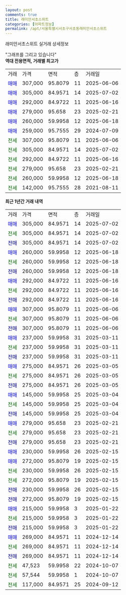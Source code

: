 ```yaml
---
layout: post
comments: true
title: 래미안서초스위트
categories: [아파트정보]
permalink: /apt/서울특별시서초구서초동래미안서초스위트
---
```


래미안서초스위트 실거래 상세정보

<script type="text/javascript">
  google.charts.load('current', {'packages':['line', 'corechart']});
  google.charts.setOnLoadCallback(drawChart);

  function drawChart() {
    var data = new google.visualization.DataTable();
    data.addColumn('date', '거래일');
    data.addColumn('number', "매매");
    data.addColumn('number', "전세");
    data.addColumn('number', "전매");

    data.addRows([[new Date(Date.parse("2025-07-02")), 305000, null, null], [new Date(Date.parse("2025-07-02")), null, 305000, null], [new Date(Date.parse("2025-07-02")), null, null, 305000], [new Date(Date.parse("2025-06-18")), 260000, null, null], [new Date(Date.parse("2025-06-18")), null, 260000, null], [new Date(Date.parse("2025-06-18")), null, null, 260000], [new Date(Date.parse("2025-06-16")), 292000, null, null], [new Date(Date.parse("2025-06-16")), null, 292000, null], [new Date(Date.parse("2025-06-16")), null, null, 292000], [new Date(Date.parse("2025-06-06")), 307000, null, null], [new Date(Date.parse("2025-06-06")), null, 307000, null], [new Date(Date.parse("2025-06-06")), null, null, 307000], [new Date(Date.parse("2025-03-11")), 237000, null, null], [new Date(Date.parse("2025-03-11")), null, 237000, null], [new Date(Date.parse("2025-03-11")), null, null, 237000], [new Date(Date.parse("2025-03-05")), 275000, null, null], [new Date(Date.parse("2025-03-05")), null, 275000, null], [new Date(Date.parse("2025-03-05")), null, null, 275000], [new Date(Date.parse("2025-03-04")), 145000, null, null], [new Date(Date.parse("2025-03-04")), null, 145000, null], [new Date(Date.parse("2025-03-04")), null, null, 145000], [new Date(Date.parse("2025-02-21")), 279000, null, null], [new Date(Date.parse("2025-02-21")), null, 279000, null], [new Date(Date.parse("2025-02-21")), null, null, 279000], [new Date(Date.parse("2025-02-15")), 230000, null, null], [new Date(Date.parse("2025-02-15")), 272000, null, null], [new Date(Date.parse("2025-02-15")), null, 230000, null], [new Date(Date.parse("2025-02-15")), null, 272000, null], [new Date(Date.parse("2025-02-15")), null, null, 230000], [new Date(Date.parse("2025-02-15")), null, null, 272000], [new Date(Date.parse("2025-01-22")), 215000, null, null], [new Date(Date.parse("2025-01-22")), null, 215000, null], [new Date(Date.parse("2025-01-22")), null, null, 215000], [new Date(Date.parse("2024-12-14")), 269000, null, null], [new Date(Date.parse("2024-12-14")), null, 269000, null], [new Date(Date.parse("2024-12-14")), null, null, 269000], [new Date(Date.parse("2024-10-07")), null, 47523, null], [new Date(Date.parse("2024-10-07")), null, 57544, null], [new Date(Date.parse("2024-09-12")), null, 117000, null]]);

    var options = {
      hAxis: {
        format: 'yyyy/MM/dd'
      },    
      lineWidth: 0,
      pointsVisible: true,    
      title: '최근 1년간 유형별 실거래가 분포',
      legend: { position: 'bottom' }
    };

    var formatter = new google.visualization.NumberFormat({pattern:'###,###'} );
    formatter.format(data, 1);
    formatter.format(data, 2);
    
    setTimeout(function() {
        var chart = new google.visualization.LineChart(document.getElementById('columnchart_material'));
        chart.draw(data, (options));
        document.getElementById('loading').style.display = 'none';
    }, 200);
  }
</script>


<div id="loading" style="z-index:20; display: block; margin-left: 0px">"그래프를 그리고 있습니다"</div>
<div id="columnchart_material" style="width: 95%; margin-left: 0px; display: block"></div>
<!-- contents start -->
<b>역대 전용면적, 거래별 최고가</b>
<table class="sortable">
    <tr>
      <td>거래</td>
      <td>가격</td>
      <td>면적</td>
      <td>층</td>
      <td>거래일</td>
    </tr>
        <tr>
          <td><a style="color: blue">매매</a></td>
          <td>307,000</td>
          <td>95.8079</td>
          <td>11</td>
          <td>2025-06-06</td>
        </tr>            <tr>
          <td><a style="color: blue">매매</a></td>
          <td>305,000</td>
          <td>84.9571</td>
          <td>14</td>
          <td>2025-07-02</td>
        </tr>            <tr>
          <td><a style="color: blue">매매</a></td>
          <td>292,000</td>
          <td>84.9722</td>
          <td>11</td>
          <td>2025-06-16</td>
        </tr>            <tr>
          <td><a style="color: blue">매매</a></td>
          <td>279,000</td>
          <td>95.658</td>
          <td>23</td>
          <td>2025-02-21</td>
        </tr>            <tr>
          <td><a style="color: blue">매매</a></td>
          <td>260,000</td>
          <td>59.9958</td>
          <td>12</td>
          <td>2025-06-18</td>
        </tr>            <tr>
          <td><a style="color: blue">매매</a></td>
          <td>259,000</td>
          <td>95.7555</td>
          <td>29</td>
          <td>2024-07-09</td>
        </tr>        
        <tr>
              <td><a style="color: darkgreen">전세</a></td>
              <td>307,000</td>
              <td>95.8079</td>
              <td>11</td>
              <td>2025-06-06</td>
            </tr>            <tr>
              <td><a style="color: darkgreen">전세</a></td>
              <td>305,000</td>
              <td>84.9571</td>
              <td>14</td>
              <td>2025-07-02</td>
            </tr>            <tr>
              <td><a style="color: darkgreen">전세</a></td>
              <td>292,000</td>
              <td>84.9722</td>
              <td>11</td>
              <td>2025-06-16</td>
            </tr>            <tr>
              <td><a style="color: darkgreen">전세</a></td>
              <td>279,000</td>
              <td>95.658</td>
              <td>23</td>
              <td>2025-02-21</td>
            </tr>            <tr>
              <td><a style="color: darkgreen">전세</a></td>
              <td>260,000</td>
              <td>59.9958</td>
              <td>12</td>
              <td>2025-06-18</td>
            </tr>            <tr>
              <td><a style="color: darkgreen">전세</a></td>
              <td>142,000</td>
              <td>95.7555</td>
              <td>28</td>
              <td>2021-08-11</td>
            </tr>        
    
</table>

<b>최근 1년간 거래 내역</b>

<table class="sortable">
    <tr>
      <td>거래</td>
      <td>가격</td>
      <td>면적</td>
      <td>층</td>
      <td>거래일</td>
    </tr>
    <tr>
      <td><a style="color: blue">매매</a></td>
      <td>305,000</td>
      <td>84.9571</td>
      <td>14</td>
      <td>2025-07-02</td>
    </tr>          <tr>
      <td><a style="color: darkgreen">전세</a></td>
      <td>305,000</td>
      <td>84.9571</td>
      <td>14</td>
      <td>2025-07-02</td>
    </tr>          <tr>
      <td><a style="color: darkblue">전매</a></td>
      <td>305,000</td>
      <td>84.9571</td>
      <td>14</td>
      <td>2025-07-02</td>
    </tr>          <tr>
      <td><a style="color: blue">매매</a></td>
      <td>260,000</td>
      <td>59.9958</td>
      <td>12</td>
      <td>2025-06-18</td>
    </tr>          <tr>
      <td><a style="color: darkgreen">전세</a></td>
      <td>260,000</td>
      <td>59.9958</td>
      <td>12</td>
      <td>2025-06-18</td>
    </tr>          <tr>
      <td><a style="color: darkblue">전매</a></td>
      <td>260,000</td>
      <td>59.9958</td>
      <td>12</td>
      <td>2025-06-18</td>
    </tr>          <tr>
      <td><a style="color: blue">매매</a></td>
      <td>292,000</td>
      <td>84.9722</td>
      <td>11</td>
      <td>2025-06-16</td>
    </tr>          <tr>
      <td><a style="color: darkgreen">전세</a></td>
      <td>292,000</td>
      <td>84.9722</td>
      <td>11</td>
      <td>2025-06-16</td>
    </tr>          <tr>
      <td><a style="color: darkblue">전매</a></td>
      <td>292,000</td>
      <td>84.9722</td>
      <td>11</td>
      <td>2025-06-16</td>
    </tr>          <tr>
      <td><a style="color: blue">매매</a></td>
      <td>307,000</td>
      <td>95.8079</td>
      <td>11</td>
      <td>2025-06-06</td>
    </tr>          <tr>
      <td><a style="color: darkgreen">전세</a></td>
      <td>307,000</td>
      <td>95.8079</td>
      <td>11</td>
      <td>2025-06-06</td>
    </tr>          <tr>
      <td><a style="color: darkblue">전매</a></td>
      <td>307,000</td>
      <td>95.8079</td>
      <td>11</td>
      <td>2025-06-06</td>
    </tr>          <tr>
      <td><a style="color: blue">매매</a></td>
      <td>237,000</td>
      <td>59.9958</td>
      <td>31</td>
      <td>2025-03-11</td>
    </tr>          <tr>
      <td><a style="color: darkgreen">전세</a></td>
      <td>237,000</td>
      <td>59.9958</td>
      <td>31</td>
      <td>2025-03-11</td>
    </tr>          <tr>
      <td><a style="color: darkblue">전매</a></td>
      <td>237,000</td>
      <td>59.9958</td>
      <td>31</td>
      <td>2025-03-11</td>
    </tr>          <tr>
      <td><a style="color: blue">매매</a></td>
      <td>275,000</td>
      <td>84.9571</td>
      <td>26</td>
      <td>2025-03-05</td>
    </tr>          <tr>
      <td><a style="color: darkgreen">전세</a></td>
      <td>275,000</td>
      <td>84.9571</td>
      <td>26</td>
      <td>2025-03-05</td>
    </tr>          <tr>
      <td><a style="color: darkblue">전매</a></td>
      <td>275,000</td>
      <td>84.9571</td>
      <td>26</td>
      <td>2025-03-05</td>
    </tr>          <tr>
      <td><a style="color: blue">매매</a></td>
      <td>145,000</td>
      <td>59.9958</td>
      <td>25</td>
      <td>2025-03-04</td>
    </tr>          <tr>
      <td><a style="color: darkgreen">전세</a></td>
      <td>145,000</td>
      <td>59.9958</td>
      <td>25</td>
      <td>2025-03-04</td>
    </tr>          <tr>
      <td><a style="color: darkblue">전매</a></td>
      <td>145,000</td>
      <td>59.9958</td>
      <td>25</td>
      <td>2025-03-04</td>
    </tr>          <tr>
      <td><a style="color: blue">매매</a></td>
      <td>279,000</td>
      <td>95.658</td>
      <td>23</td>
      <td>2025-02-21</td>
    </tr>          <tr>
      <td><a style="color: darkgreen">전세</a></td>
      <td>279,000</td>
      <td>95.658</td>
      <td>23</td>
      <td>2025-02-21</td>
    </tr>          <tr>
      <td><a style="color: darkblue">전매</a></td>
      <td>279,000</td>
      <td>95.658</td>
      <td>23</td>
      <td>2025-02-21</td>
    </tr>          <tr>
      <td><a style="color: blue">매매</a></td>
      <td>230,000</td>
      <td>59.9958</td>
      <td>26</td>
      <td>2025-02-15</td>
    </tr>          <tr>
      <td><a style="color: blue">매매</a></td>
      <td>272,000</td>
      <td>95.8079</td>
      <td>19</td>
      <td>2025-02-15</td>
    </tr>          <tr>
      <td><a style="color: darkgreen">전세</a></td>
      <td>230,000</td>
      <td>59.9958</td>
      <td>26</td>
      <td>2025-02-15</td>
    </tr>          <tr>
      <td><a style="color: darkgreen">전세</a></td>
      <td>272,000</td>
      <td>95.8079</td>
      <td>19</td>
      <td>2025-02-15</td>
    </tr>          <tr>
      <td><a style="color: darkblue">전매</a></td>
      <td>230,000</td>
      <td>59.9958</td>
      <td>26</td>
      <td>2025-02-15</td>
    </tr>          <tr>
      <td><a style="color: darkblue">전매</a></td>
      <td>272,000</td>
      <td>95.8079</td>
      <td>19</td>
      <td>2025-02-15</td>
    </tr>          <tr>
      <td><a style="color: blue">매매</a></td>
      <td>215,000</td>
      <td>59.9958</td>
      <td>3</td>
      <td>2025-01-22</td>
    </tr>          <tr>
      <td><a style="color: darkgreen">전세</a></td>
      <td>215,000</td>
      <td>59.9958</td>
      <td>3</td>
      <td>2025-01-22</td>
    </tr>          <tr>
      <td><a style="color: darkblue">전매</a></td>
      <td>215,000</td>
      <td>59.9958</td>
      <td>3</td>
      <td>2025-01-22</td>
    </tr>          <tr>
      <td><a style="color: blue">매매</a></td>
      <td>269,000</td>
      <td>84.9571</td>
      <td>11</td>
      <td>2024-12-14</td>
    </tr>          <tr>
      <td><a style="color: darkgreen">전세</a></td>
      <td>269,000</td>
      <td>84.9571</td>
      <td>11</td>
      <td>2024-12-14</td>
    </tr>          <tr>
      <td><a style="color: darkblue">전매</a></td>
      <td>269,000</td>
      <td>84.9571</td>
      <td>11</td>
      <td>2024-12-14</td>
    </tr>          <tr>
      <td><a style="color: darkgreen">전세</a></td>
      <td>47,523</td>
      <td>59.9958</td>
      <td>22</td>
      <td>2024-10-07</td>
    </tr>          <tr>
      <td><a style="color: darkgreen">전세</a></td>
      <td>57,544</td>
      <td>59.9958</td>
      <td>1</td>
      <td>2024-10-07</td>
    </tr>          <tr>
      <td><a style="color: darkgreen">전세</a></td>
      <td>117,000</td>
      <td>84.9571</td>
      <td>25</td>
      <td>2024-09-12</td>
    </tr>      </table>
<!-- contents end -->    

